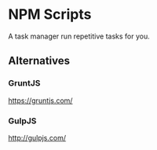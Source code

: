 NPM Scripts
================

A task manager run repetitive tasks for you.

## Alternatives

### GruntJS

https://gruntjs.com/

### GulpJS

http://gulpjs.com/
